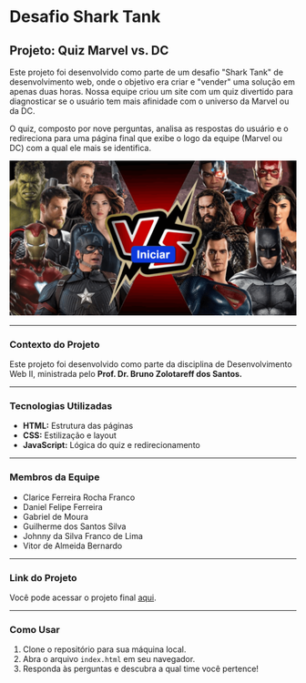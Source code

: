 # Desafio Shark Tank

## Projeto: Quiz Marvel vs. DC

Este projeto foi desenvolvido como parte de um desafio "Shark Tank" de desenvolvimento web, onde o objetivo era criar e "vender" uma solução em apenas duas horas. Nossa equipe criou um site com um quiz divertido para diagnosticar se o usuário tem mais afinidade com o universo da Marvel ou da DC.

O quiz, composto por nove perguntas, analisa as respostas do usuário e o redireciona para uma página final que exibe o logo da equipe (Marvel ou DC) com a qual ele mais se identifica.

![Inserir imagem do projeto aqui](img/projeto.png)

---

### **Contexto do Projeto**

Este projeto foi desenvolvido como parte da disciplina de Desenvolvimento Web II, ministrada pelo **Prof. Dr. Bruno Zolotareff dos Santos.**

---

### **Tecnologias Utilizadas**

* **HTML:** Estrutura das páginas
* **CSS:** Estilização e layout
* **JavaScript:** Lógica do quiz e redirecionamento

---

### **Membros da Equipe**

* Clarice Ferreira Rocha Franco
* Daniel Felipe Ferreira
* Gabriel de Moura
* Guilherme dos Santos Silva
* Johnny da Silva Franco de Lima
* Vitor de Almeida Bernardo

---

### **Link do Projeto**

Você pode acessar o projeto final [aqui](https://desafio-shark-tank.vercel.app/).

---

### **Como Usar**

1.  Clone o repositório para sua máquina local.
2.  Abra o arquivo `index.html` em seu navegador.
3.  Responda às perguntas e descubra a qual time você pertence!
